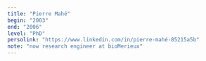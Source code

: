 ```yaml
---
title: "Pierre Mahé"
begin: "2003"
end: "2006"
level: "PhD"
persolink: "https://www.linkedin.com/in/pierre-mahé-85215a5b"
note: "now research engineer at bioMerieux"
---
```

